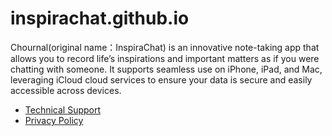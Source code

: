 # inspirachat.github.io

Chournal(original name：InspiraChat) is an innovative note-taking app that allows you to record life’s inspirations and important matters as if you were chatting with someone. It supports seamless use on iPhone, iPad, and Mac, leveraging iCloud cloud services to ensure your data is secure and easily accessible across devices.

* [Technical Support](https://inspirachat.github.io/support)
* [Privacy Policy](https://inspirachat.github.io/privacy-policy)

